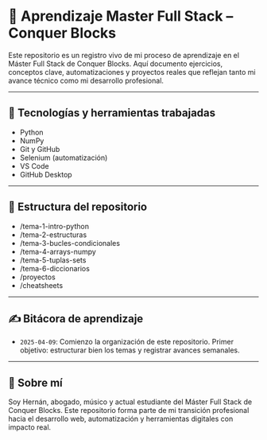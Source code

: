 # 📘 Aprendizaje Master Full Stack – Conquer Blocks

Este repositorio es un registro vivo de mi proceso de aprendizaje en el Máster Full Stack de Conquer Blocks. Aquí documento ejercicios, conceptos clave, automatizaciones y proyectos reales que reflejan tanto mi avance técnico como mi desarrollo profesional.

---

## 🔧 Tecnologías y herramientas trabajadas

- Python
- NumPy
- Git y GitHub
- Selenium (automatización)
- VS Code
- GitHub Desktop

---

## 📁 Estructura del repositorio

- /tema-1-intro-python
- /tema-2-estructuras
- /tema-3-bucles-condicionales
- /tema-4-arrays-numpy
- /tema-5-tuplas-sets
- /tema-6-diccionarios
- /proyectos
- /cheatsheets

---

## ✍️ Bitácora de aprendizaje

- `2025-04-09`: Comienzo la organización de este repositorio. Primer objetivo: estructurar bien los temas y registrar avances semanales.

---

## 💼 Sobre mí

Soy Hernán, abogado, músico y actual estudiante del Máster Full Stack de Conquer Blocks. Este repositorio forma parte de mi transición profesional hacia el desarrollo web, automatización y herramientas digitales con impacto real.
